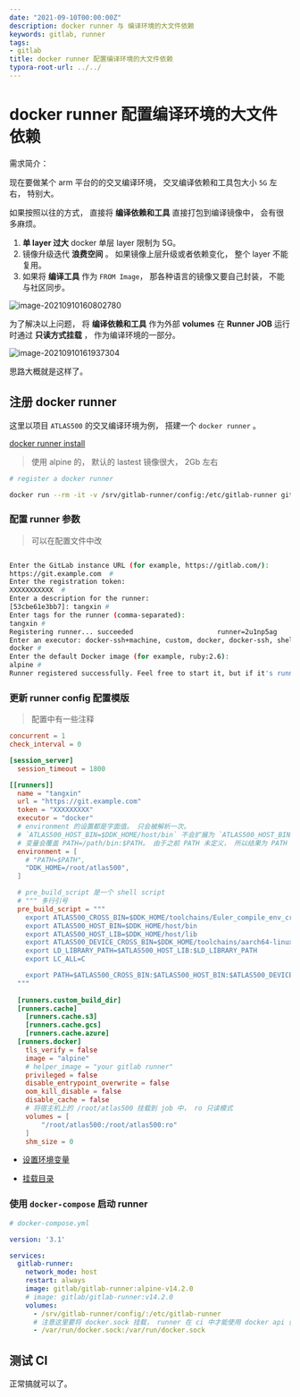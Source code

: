 ```yaml
---
date: "2021-09-10T00:00:00Z"
description: docker runner 与 编译环境的大文件依赖
keywords: gitlab, runner
tags:
- gitlab
title: docker runner 配置编译环境的大文件依赖
typora-root-url: ../../
---
```


# docker runner 配置编译环境的大文件依赖



需求简介：

现在要做某个 arm 平台的的交叉编译环境， 交叉编译依赖和工具包大小 `5G` 左右， 特别大。 

如果按照以往的方式， 直接将 **编译依赖和工具** 直接打包到编译镜像中， 会有很多麻烦。

1. **单 layer 过大**  docker 单层 layer 限制为 5G。
2. 镜像升级迭代 **浪费空间** 。 如果镜像上层升级或者依赖变化， 整个 layer 不能复用。
3. 如果将 **编译工具** 作为 `FROM Image`， 那各种语言的镜像又要自己封装， 不能与社区同步。



![image-20210910160802780](/assets/img/post/2021/2021-09-10-gitlab-docker-runner-with-huge-build-dependence-files/image-20210910160802780.png)



为了解决以上问题，  将 **编译依赖和工具** 作为外部 **volumes** 在 **Runner JOB** 运行时通过 **只读方式挂载** ， 作为编译环境的一部分。



![image-20210910161937304](/assets/img/post/2021/2021-09-10-gitlab-docker-runner-with-huge-build-dependence-files/image-20210910161937304.png)



思路大概就是这样了。



## 注册 docker runner

这里以项目 `ATLAS500` 的交叉编译环境为例， 搭建一个 `docker runner` 。



[docker runner install](https://docs.gitlab.com/runner/install/docker.html)

> 使用 alpine 的， 默认的 lastest 镜像很大， 2Gb 左右

```bash
# register a docker runner

docker run --rm -it -v /srv/gitlab-runner/config:/etc/gitlab-runner gitlab/gitlab-runner:alpine-v14.2.0 register
```



### 配置 runner 参数

> 可以在配置文件中改

```bash

Enter the GitLab instance URL (for example, https://gitlab.com/):
https://git.example.com  # 
Enter the registration token:
XXXXXXXXXXX  #
Enter a description for the runner:
[53cbe61e3bb7]: tangxin #
Enter tags for the runner (comma-separated):
tangxin #
Registering runner... succeeded                     runner=2u1np5ag
Enter an executor: docker-ssh+machine, custom, docker, docker-ssh, shell, ssh, parallels, virtualbox, docker+machine, kubernetes:
docker #
Enter the default Docker image (for example, ruby:2.6):
alpine #
Runner registered successfully. Feel free to start it, but if it's running already the config should be automatically reloaded!
```



### 更新 runner config 配置模版

>  配置中有一些注释

```toml
concurrent = 1
check_interval = 0

[session_server]
  session_timeout = 1800

[[runners]]
  name = "tangxin"
  url = "https://git.example.com"
  token = "XXXXXXXXX"
  executor = "docker"
  # environment 的设置都是字面值。 只会被解析一次。
  # `ATLAS500_HOST_BIN=$DDK_HOME/host/bin` 不会扩展为 `ATLAS500_HOST_BIN=/root/atlas500/host/bin`
  # 变量会覆盖 PATH=/path/bin:$PATH。 由于之前 PATH 未定义， 所以结果为 PATH
  environment = [
    # "PATH=$PATH",
    "DDK_HOME=/root/atlas500",
  ]

  # pre_build_script 是一个 shell script
  # """ 多行引号
  pre_build_script = """
    export ATLAS500_CROSS_BIN=$DDK_HOME/toolchains/Euler_compile_env_cross/arm/cross_compile/install/bin
    export ATLAS500_HOST_BIN=$DDK_HOME/host/bin
    export ATLAS500_HOST_LIB=$DDK_HOME/host/lib
    export ATLAS500_DEVICE_CROSS_BIN=$DDK_HOME/toolchains/aarch64-linux-gcc6.3/bin
    export LD_LIBRARY_PATH=$ATLAS500_HOST_LIB:$LD_LIBRARY_PATH
    export LC_ALL=C

    export PATH=$ATLAS500_CROSS_BIN:$ATLAS500_HOST_BIN:$ATLAS500_DEVICE_CROSS_BIN:$PATH
  """
  
  [runners.custom_build_dir]
  [runners.cache]
    [runners.cache.s3]
    [runners.cache.gcs]
    [runners.cache.azure]
  [runners.docker]
    tls_verify = false
    image = "alpine"
    # helper_image = "your gitlab runner"
    privileged = false
    disable_entrypoint_overwrite = false
    oom_kill_disable = false
    disable_cache = false
    # 将宿主机上的 /root/atlas500 挂载到 job 中， ro 只读模式
    volumes = [
        "/root/atlas500:/root/atlas500:ro"
    ]
    shm_size = 0

```



+ [设置环境变量]()

+ [挂载目录](https://docs.gitlab.com/runner/configuration/advanced-configuration.html#example-2-mount-a-host-directory-as-a-data-volume)



### 使用 `docker-compose` 启动 runner

```yaml
# docker-compose.yml

version: '3.1'

services: 
  gitlab-runner:
    network_mode: host
    restart: always
    image: gitlab/gitlab-runner:alpine-v14.2.0
    # image: gitlab/gitlab-runner:v14.2.0
    volumes: 
      - /srv/gitlab-runner/config/:/etc/gitlab-runner
      # 注意这里要将 docker.sock 挂载， runner 在 ci 中才能使用 docker api 创建 job
      - /var/run/docker.sock:/var/run/docker.sock

```



## 测试 CI

正常搞就可以了。

